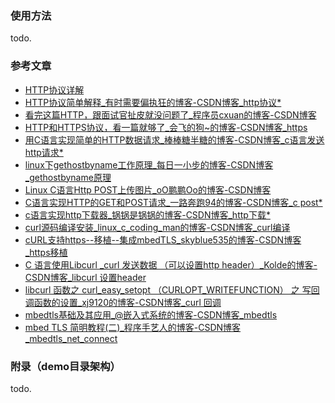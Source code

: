 ### 使用方法

todo.


### 参考文章

- [HTTP协议详解](https://mp.weixin.qq.com/s/27zpNIGhVbx-on9FDs_6dw?)
- [HTTP协议简单解释\_有时需要偏执狂的博客-CSDN博客\_http协议\*](https://blog.csdn.net/u010710458/article/details/79636625)
- [看完这篇HTTP，跟面试官扯皮就没问题了\_程序员cxuan的博客-CSDN博客](https://blog.csdn.net/qq_36894974/article/details/103930478)
- [HTTP和HTTPS协议，看一篇就够了\_会飞的狗~的博客-CSDN博客\_https](https://blog.csdn.net/xiaoming100001/article/details/81109617)
- [用C语言实现简单的HTTP数据请求\_棒棒糖半糖的博客-CSDN博客\_c语言发送http请求\*](https://blog.csdn.net/qq_37388044/article/details/110654951)
- [linux下gethostbyname工作原理\_每日一小步的博客-CSDN博客\_gethostbyname原理](https://blog.csdn.net/u010886535/article/details/102719963)
- [Linux C语言Http POST上传图片\_oO鹏鹏Oo的博客-CSDN博客](https://blog.csdn.net/ojpojp/article/details/38752111)
- [C语言实现HTTP的GET和POST请求\_一路奔跑94的博客-CSDN博客\_c post\*](https://blog.csdn.net/weixin_37569048/article/details/91047343)
- [c语言实现http下载器\_锅锅是锅锅的博客-CSDN博客\_http下载\*](https://blog.csdn.net/u010835747/article/details/119149276)
- [curl源码编译安装\_linux\_c\_coding\_man的博客-CSDN博客\_curl编译](https://blog.csdn.net/peng314899581/article/details/88845213)
- [cURL支持https--移植--集成mbedTLS\_skyblue535的博客-CSDN博客\_https移植](https://blog.csdn.net/skyblue535/article/details/78207215)
- [C 语言使用Libcurl \_curl 发送数据 （可以设置http header）\_Kolde的博客-CSDN博客\_libcurl 设置header](https://blog.csdn.net/abcdu1/article/details/84573000)
- [libcurl 函数之 curl\_easy\_setopt （CURLOPT\_WRITEFUNCTION） 之 写回调函数的设置\_xj9120的博客-CSDN博客\_curl 回调](https://blog.csdn.net/xj9120/article/details/97271852)
- [mbedtls基础及其应用\_@嵌入式系统的博客-CSDN博客\_mbedtls](https://blog.csdn.net/chengjunchengjun/article/details/111348713)
- [mbed TLS 简明教程(二)\_程序手艺人的博客-CSDN博客\_mbedtls\_net\_connect](https://blog.csdn.net/z2066411585/article/details/79179906)


### 附录（demo目录架构）

todo.


```bash

```

